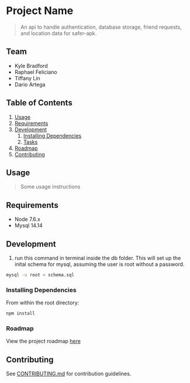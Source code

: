 # Project Name

> An api to handle authentication, database storage, friend requests, and location data for safer-apk.

## Team

  - Kyle Bradford
  - Raphael Feliciano
  - Tiffany Lin
  - Dario Artega

## Table of Contents

1. [Usage](#Usage)
1. [Requirements](#requirements)
1. [Development](#development)
    1. [Installing Dependencies](#installing-dependencies)
    1. [Tasks](#tasks)
1. [Roadmap](#roadmap)
1. [Contributing](#contributing)

## Usage

> Some usage instructions

## Requirements

- Node 7.6.x
- Mysql 14.14

## Development
1. run this command in terminal inside the db folder. This will set up the inital schema for mysql, assuming the user is root without a password.

```sh
mysql -u root < schema.sql
```

### Installing Dependencies

From within the root directory:

```sh
npm install
```

### Roadmap

View the project roadmap [here](https://docs.google.com/spreadsheets/d/1zswwIFLl2TnROUIvWz_xeiKi4R1QUJyWA1xDT4M54XY/edit?usp=sharing)


## Contributing

See [CONTRIBUTING.md](CONTRIBUTING.md) for contribution guidelines.
